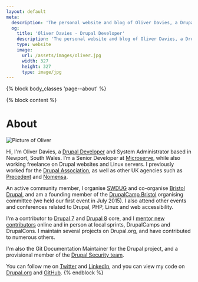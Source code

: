 ```yaml
---
layout: default
meta:
  description: 'The personal website and blog of Oliver Davies, a Drupal Developer and System Administrator from Wales, UK.'
  og:
    title: 'Oliver Davies - Drupal Developer'
    description: 'The personal website and blog of Oliver Davies, a Drupal Developer and System Administrator from Wales, UK.'
    type: website
    image:
      url: /assets/images/oliver.jpg
      width: 327
      height: 327
      type: image/jpg
---
```

{% block body_classes 'page--about' %}

{% block content %}
# About

<img src="{{ site.gravatar.url }}?s=85" alt="Picture of Oliver" class="img-circle">

Hi, I'm Oliver Davies, a <a href="{{ site.drupalorg.nice }}">Drupal Developer</a> and System Administrator based in Newport, South Wales. I’m a Senior Developer at [Microserve](https://microserve.io), while also working freelance on Drupal websites and Linux servers. I previously worked for the [Drupal Association](https://assoc.drupal.org), as well as other UK agencies such as [Precedent](http://precedent.com) and [Nomensa](http://www.nomensa.com).

An active community member, I organise <a href="{{ site.meetups.swdug.url }}">SWDUG</a> and co-organise <a href="{{ site.meetups.drupalbristol.url }}">Bristol Drupal</a>, and am a founding member of the [DrupalCamp Bristol](http://2015.drupalcampbristol.co.uk) organising committee (we held our first event in July 2015). I also attend other events and conferences related to Drupal, PHP, Linux and web accessibility.

I'm a contributor to <a href="http://cgit.drupalcode.org/drupal/log/?h=7.x&qt=grep&q={{ site.drupalorg.name }}">Drupal 7</a> and <a href="http://cgit.drupalcode.org/drupal/log/?h=8.0.x&qt=grep&q={{ site.drupalorg.name }}">Drupal 8</a> core, and I <a href="{{ site.drupalorg.url }}/people-mentored">mentor new contributors</a> online and in person at local sprints, DrupalCamps and DrupalCons. I maintain several projects on Drupal.org, and have contributed to numerous others.

I'm also the Git Documentation Maintainer for the Drupal project, and a provisional member of the [Drupal Security team](https://www.drupal.org/security-team).

You can follow me on <a href="{{ site.twitter.url }}">Twitter</a> and <a href="{{ site.linkedin.url }}">LinkedIn</a>, and you can view my code on <a href="{{ site.drupalorg.url }}/track/code">Drupal.org</a> and <a href="{{ site.github.url }}?tab=activity">GitHub</a>.
{% endblock %}
